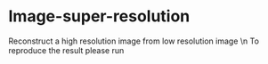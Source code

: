 # Image-super-resolution
Reconstruct a high resolution image from low resolution image
\n
To reproduce the result please run
